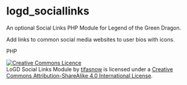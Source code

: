 # logd_sociallinks

An optional Social Links PHP Module for Legend of the Green Dragon.

Add links to common social media websites to user bios with icons.

PHP

<a rel="license" href="http://creativecommons.org/licenses/by-sa/4.0/"><img alt="Creative Commons Licence" style="border-width:0" src="https://i.creativecommons.org/l/by-sa/4.0/88x31.png" /></a><br /><span xmlns:dct="http://purl.org/dc/terms/" href="http://purl.org/dc/dcmitype/Dataset" property="dct:title" rel="dct:type">LoGD Social Links Module</span> by <a xmlns:cc="http://creativecommons.org/ns#" href="https://github.com/tifasnow/logd_sociallinks" property="cc:attributionName" rel="cc:attributionURL">tifasnow</a> is licensed under a <a rel="license" href="http://creativecommons.org/licenses/by-sa/4.0/">Creative Commons Attribution-ShareAlike 4.0 International License</a>.
